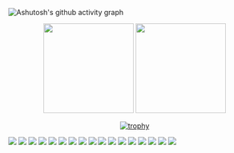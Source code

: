 ![Ashutosh's github activity graph](https://github-readme-activity-graph.vercel.app/graph?username=wushenhaoyu&theme=high-contrast)

<div align="center">
   <img height="180px" src="https://github-readme-stats.vercel.app/api?username=wushenhaoyu&theme=dark" /> <img height="180px" src="https://github-readme-stats.vercel.app/api/top-langs/?username=wushenhaoyu&theme=dark&layout=compact" />
</div>
<div align="center">

[![trophy](https://github-profile-trophy.vercel.app/?username=wushenhaoyu&theme=onedark)](https://github.com/ryo-ma/github-profile-trophy)

</div>

![](https://img.shields.io/badge/Python-3776AB?style=social&logo=python&logoColor=white)
![](https://img.shields.io/badge/TypeScript-3178C6?style=social&logo=typescript&logoColor=white)
![](https://img.shields.io/badge/JavaScript-F7DF1E?style=social&logo=javascript&logoColor=black)
![](https://img.shields.io/badge/HTML-E34F26?style=social&logo=html5&logoColor=white)
![](https://img.shields.io/badge/CSS-1572B6?style=social&logo=css3&logoColor=white)
![](https://img.shields.io/badge/Swift-FA7343?style=social&logo=swift&logoColor=white)
![](https://img.shields.io/badge/C-A8B9CC?style=social&logo=c&logoColor=black)
![](https://img.shields.io/badge/C++-00599C?style=social&logo=cplusplus&logoColor=white)
![](https://img.shields.io/badge/Jupyter-F37626?style=social&logo=Jupyter&logoColor=white)
![](https://img.shields.io/badge/Vue.js-4FC08D?style=social&logo=vue.js&logoColor=white)
![](https://img.shields.io/badge/Verilog-007A9B?style=social&logo=verilog&logoColor=white)
![](https://img.shields.io/badge/PHP-777BB4?style=social&logo=php&logoColor=white)
![](https://img.shields.io/badge/Adobe%20Premiere%20Pro-9999FF?style=social&logo=AdobePremierePro&logoColor=white)
![](https://img.shields.io/badge/Adobe%20Photoshop-31A8FF?style=social&logo=AdobePhotoshop&logoColor=white)
![](https://img.shields.io/badge/Adobe%20After%20Effects-9999FF?style=social&logo=AdobeAfterEffects&logoColor=white)
![](https://img.shields.io/badge/Linux-FCC624?style=social&logo=linux&logoColor=black)
![](https://img.shields.io/badge/GitHub-181717?style=social&logo=github&logoColor=white)
<!--
**wushenhaoyu/wushenhaoyu** is a ✨ _special_ ✨ repository because its `README.md` (this file) appears on your GitHub profile.

Here are some ideas to get you started:

- 🔭 I’m currently working on ...
- 🌱 I’m currently learning ...
- 👯 I’m looking to collaborate on ...
- 🤔 I’m looking for help with ...
- 💬 Ask me about ...
- 📫 How to reach me: ...
- 😄 Pronouns: ...
- ⚡ Fun fact: ...
-->
